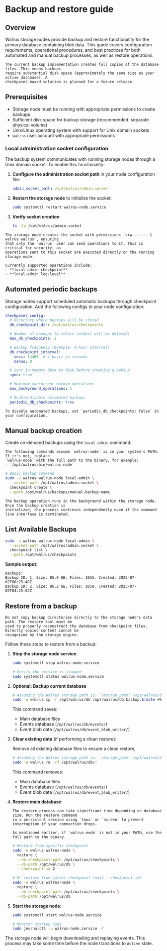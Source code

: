# Backup and restore guide

## Overview

Walrus storage nodes provide backup and restore functionality for the primary database containing
blob data. This guide covers configuration requirements, operational procedures, and best practices
for both automated and manual backup processes, as well as restore operations.

```admonish info
The current backup implementation creates full copies of the database files. This means backups
require substantial disk space (approximately the same size as your active database). A
checkpoint-based solution is planned for a future release.
```

## Prerequisites

- Storage node must be running with appropriate permissions to create backups
- Sufficient disk space for backup storage (recommended: separate physical volume)
- Unix/Linux operating system with support for Unix domain sockets
- `walrus` user account with appropriate permissions

### Local administration socket configuration

The backup system communicates with running storage nodes through a Unix domain socket. To enable
this functionality:

1. **Configure the administration socket path** in your node configuration file:

   ```yaml
   admin_socket_path: /opt/walrus/admin.socket
   ```

1. **Restart the storage node** to initialize the socket:

   ```bash
   sudo systemctl restart walrus-node.service
   ```

1. **Verify socket creation**:

   ```bash
   ls -la /opt/walrus/admin.socket
   ```

```admonish warning
The storage node creates the socket with permissions `srw------- 1 walrus walrus`, ensuring
that only the `walrus` user can send operations to it. This is critical for security, as
operations sent to this socket are executed directly on the running storage node.

Currently supported operations include:
- **local-admin checkpoint**
- **local-admin log-level**
```

## Automated periodic backups

Storage nodes support scheduled automatic backups through checkpoint configuration. Add the
following configs to your node configuration:

```yaml
checkpoint_config:
  # Directory where backups will be stored
  db_checkpoint_dir: /opt/walrus/checkpoints

  # Number of backups to retain (oldest will be deleted)
  max_db_checkpoints: 2

  # Backup frequency (example: 4-hour interval)
  db_checkpoint_interval:
    secs: 14400  # 4 hours in seconds
    nanos: 0

  # Sync in-memory data to disk before creating a bakcup
  sync: true

  # Maximum concurrent backup operations
  max_background_operations: 1

  # Enable/disable automated backups
  periodic_db_checkpoints: true
```

```admonish tip
To disable automated backups, set `periodic_db_checkpoints: false` in your configuration.
```

## Manual backup creation

Create on-demand backups using the `local-admin` command:

```admonish info
The following commands assume `walrus-node` is in your system's PATH. If it's not, replace
`walrus-node` with the full path to the binary, for example:
- `/opt/walrus/bin/walrus-node`
```

```bash
# Basic backup command
sudo -u walrus walrus-node local-admin \
  --socket-path /opt/walrus/admin.socket \
  checkpoint create \
  --path /opt/walrus/backups/manual-backup-name
```

```admonish tip
The backup operation runs in the background within the storage node. Once the backup creation is
initialized, the process continues independently even if the command-line interface is terminated.
```

## List Available Backups

```bash
sudo -u walrus walrus-node local-admin \
  --socket-path /opt/walrus/admin.socket \
  checkpoint list \
  --path /opt/walrus/checkpoints
```

**Sample output:**

```console
Backups:
Backup ID: 1, Size: 85.9 GB, Files: 1055, Created: 2025-07-02T00:25:48Z
Backup ID: 2, Size: 86.2 GB, Files: 1058, Created: 2025-07-02T04:25:52Z
```

## Restore from a backup

```admonish warning
Do not copy backup directories directly to the storage node's data path. The restore tool must be
used to properly reconstruct the database from checkpoint files. Directly copied content cannot be
recognized by the storage engine.
```

Follow these steps to restore from a backup:

1. **Stop the storage node service**:

   ```bash
   sudo systemctl stop walrus-node.service

   # Verify the service is stopped
   sudo systemctl status walrus-node.service
   ```

1. **Optional: Backup current database**

   ```bash
   # Assuming the Walrus storage path is: `storage_path: /opt/walrus/db`
   sudo -u walrus cp -r /opt/walrus/db /opt/walrus/db.backup.$(date +%Y%m%d-%H%M%S)
   ```

   This command saves:
   - Main database files
   - Events database (`/opt/walrus/db/events/`)
   - Event blob data (`/opt/walrus/db/event_blob_writer/`)

1. **Clear existing data** (if performing a clean restore):

   Remove all existing database files to ensure a clean restore,

   ```bash
   # Assuming the Walrus storage path is: `storage_path: /opt/walrus/db`
   sudo -u walrus rm -rf /opt/walrus/db/*
   ```

   This command removes:
   - Main database files
   - Events database (`/opt/walrus/db/events/`)
   - Event blob data (`/opt/walrus/db/event_blob_writer/`)

1. **Restore main database**:

   ```admonish warning
   The restore process can take significant time depending on database size. Run the restore command
   in a persistent session using `tmux` or `screen` to prevent interruption if your connection drops.
   ```

   ```admonish note
   As mentioned earlier, if `walrus-node` is not in your PATH, use the full path to the binary.
   ```

   ```bash
   # Restore from specific checkpoint
   sudo -u walrus walrus-node \
     restore \
     --db-checkpoint-path /opt/walrus/checkpoints \
     --db-path /opt/walrus/db \
     --checkpoint-id 2

   # Or restore from latest checkpoint (omit --checkpoint-id)
   sudo -u walrus walrus-node \
     restore \
     --db-checkpoint-path /opt/walrus/checkpoints \
     --db-path /opt/walrus/db
   ```

1. **Start the storage node**:

   ```bash
   sudo systemctl start walrus-node.service

   # Monitor startup logs
   sudo journalctl -u walrus-node.service -f
   ```

The storage node will begin downloading and replaying events. This process may take some time before
the node transitions to `Active` state.
